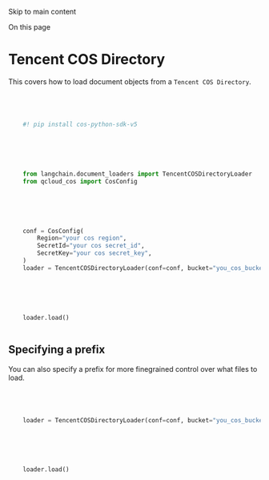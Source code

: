 

Skip to main content

On this page

# Tencent COS Directory

This covers how to load document objects from a `Tencent COS Directory`.

```python




    #! pip install cos-python-sdk-v5



```


```python




    from langchain.document_loaders import TencentCOSDirectoryLoader
    from qcloud_cos import CosConfig



```


```python




    conf = CosConfig(
        Region="your cos region",
        SecretId="your cos secret_id",
        SecretKey="your cos secret_key",
    )
    loader = TencentCOSDirectoryLoader(conf=conf, bucket="you_cos_bucket")



```


```python




    loader.load()



```


## Specifying a prefix​

You can also specify a prefix for more finegrained control over what files to load.

```python




    loader = TencentCOSDirectoryLoader(conf=conf, bucket="you_cos_bucket", prefix="fake")



```


```python




    loader.load()



```
